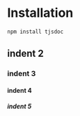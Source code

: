 # Installation

```sh
npm install tjsdoc
```

## indent 2
### indent 3
#### indent 4
##### indent 5
